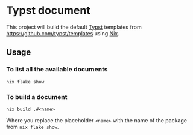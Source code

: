 # Typst document

This project will build the default [Typst][typst] templates from https://github.com/typst/templates using [Nix][nix].

## Usage

### To list all the available documents

```
nix flake show
```

### To build a document

```shell
nix build .#<name>
```

Where you replace the placeholder `<name>` with the name of the package from `nix flake show`.

[typst]: https://typst.app/
[nix]: https://nixos.org/
